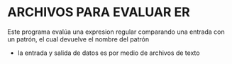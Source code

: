 # ARCHIVOS PARA EVALUAR ER
Este programa evalúa una expresion regular comparando una entrada con un patrón, el cual devuelve el nombre del patrón
- la entrada y salida de datos es por medio de archivos de texto
